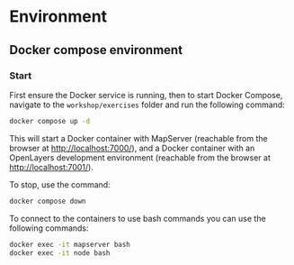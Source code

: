 # Environment

## Docker compose environment

### Start
First ensure the Docker service is running, then to start Docker Compose, 
navigate to the `workshop/exercises` folder and run the following command:

```bash
docker compose up -d
```

This will start a Docker container with MapServer (reachable from the browser at <http://localhost:7000/>), and
a Docker container with an OpenLayers development environment (reachable from the browser at <http://localhost:7001/>).

To stop, use the command:

```bash
docker compose down
```

To connect to the containers to use bash commands you can use the following commands:

```bash
docker exec -it mapserver bash
docker exec -it node bash
```
